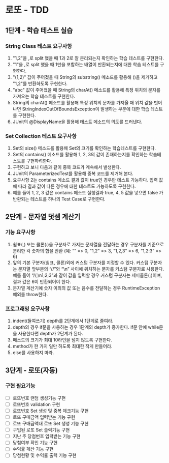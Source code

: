 # 로또 - TDD

## 1단계 - 학습 테스트 실습
### String Class 테스트 요구사항
1. "1,2"을 ,로 split 했을 때 1과 2로 잘 분리되는지 확인하는 학습 테스트를 구현한다.
2. "1"을 ,로 split 했을 때 1만을 포함하는 배열이 반환되는지에 대한 학습 테스트를 구현한다.
3. "(1,2)" 값이 주어졌을 때 String의 substring() 메소드를 활용해 ()을 제거하고 "1,2"를 반환하도록 구현한다.
4. "abc" 값이 주어졌을 때 String의 charAt() 메소드를 활용해 특정 위치의 문자를 가져오는 학습 테스트를 구현한다.
5. String의 charAt() 메소드를 활용해 특정 위치의 문자를 가져올 때 위치 값을 벗어나면 StringIndexOutOfBoundsException이 발생하는 부분에 대한 학습 테스트를 구현한다.
6. JUnit의 @DisplayName을 활용해 테스트 메소드의 의도를 드러낸다.
### Set Collection 테스트 요구사항
1. Set의 size() 메소드를 활용해 Set의 크기를 확인하는 학습테스트를 구현한다.
2. Set의 contains() 메소드를 활용해 1, 2, 3의 값이 존재하는지를 확인하는 학습테스트를 구현하려한다.
3. 구현하고 보니 다음과 같이 중복 코드가 계속해서 발생한다.
4. JUnit의 ParameterizedTest를 활용해 중복 코드를 제거해 본다.
5. 요구사항 2는 contains 메소드 결과 값이 true인 경우만 테스트 가능하다. 입력 값에 따라 결과 값이 다른 경우에 대한 테스트도 가능하도록 구현한다.
6. 예를 들어 1, 2, 3 값은 contains 메소드 실행결과 true, 4, 5 값을 넣으면 false 가 반환되는 테스트를 하나의 Test Case로 구현한다.

## 2단계 - 문자열 덧셈 계산기
### 기능 요구사항
1. 쉼표(,) 또는 콜론(:)을 구분자로 가지는 문자열을 전달하는 경우 구분자를 기준으로 분리한 각 숫자의 합을 반환 (예: “” => 0, "1,2" => 3, "1,2,3" => 6, “1,2:3” => 6)
2. 앞의 기본 구분자(쉼표, 콜론)외에 커스텀 구분자를 지정할 수 있다. 커스텀 구분자는 문자열 앞부분의 “//”와 “\n” 사이에 위치하는 문자를 커스텀 구분자로 사용한다. 예를 들어 “//;\n1;2;3”과 같이 값을 입력할 경우 커스텀 구분자는 세미콜론(;)이며, 결과 값은 6이 반환되어야 한다.
3. 문자열 계산기에 숫자 이외의 값 또는 음수를 전달하는 경우 RuntimeException 예외를 throw한다.
### 프로그래밍 요구사항
1. indent(들여쓰기) depth를 2단계에서 1단계로 줄여라.
2. depth의 경우 if문을 사용하는 경우 1단계의 depth가 증가한다. if문 안에 while문을 사용한다면 depth가 2단계가 된다.
3. 메소드의 크기가 최대 10라인을 넘지 않도록 구현한다.
4. method가 한 가지 일만 하도록 최대한 작게 만들어라.
5. else를 사용하지 마라.

## 3단계 - 로또(자동)
### 구현 필요기능
- [ ] 로또번호 랜덤 생성기능 구현
- [ ] 로또번호 validation 구현 
- [ ] 로또번호 Set 생성 및 중복 체크기능 구현
- [ ] 로또 구매금액 입력받는 기능 구현
- [ ] 로또 구매금액내 로또 Set 생성 기능 구현
- [ ] 구입된 로또 Set 출력기능 구현
- [ ] 지난 주 당첨번호 입력받는 기능 구현 
- [ ] 당첨여부 확인 기능 구현
- [ ] 수익률 계산 기능 구현
- [ ] 당첨현황 및 수익률 출력 기능 구현